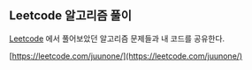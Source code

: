 ## Leetcode 알고리즘 풀이

[Leetcode](https://leetcode.com/) 에서
풀어보았던 알고리즘 문제들과 내 코드를 공유한다.  

[https://leetcode.com/juunone/](https://leetcode.com/juunone/)
